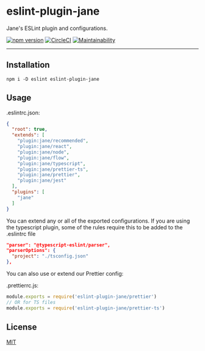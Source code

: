 # eslint-plugin-jane

Jane's ESLint plugin and configurations.

[![npm version](https://img.shields.io/npm/v/eslint-plugin-jane.svg)](https://npm.im/eslint-plugin-jane) [![CircleCI](https://circleci.com/gh/jane/eslint-plugin-jane.svg?style=svg)](https://circleci.com/gh/jane/eslint-plugin-jane) [![Maintainability](https://api.codeclimate.com/v1/badges/33e6dcb7e992c8d799e6/maintainability)](https://codeclimate.com/github/jane/eslint-plugin-jane/maintainability)

--------

## Installation

`npm i -D eslint eslint-plugin-jane`

## Usage

.eslintrc.json:
```json
{
  "root": true,
  "extends": [
    "plugin:jane/recommended",
    "plugin:jane/react",
    "plugin:jane/node",
    "plugin:jane/flow",
    "plugin:jane/typescript",
    "plugin:jane/prettier-ts",
    "plugin:jane/prettier",
    "plugin:jane/jest"
  ],
  "plugins": [
    "jane"
  ]
}
```

You can extend any or all of the exported configurations.
If you are using the typescript plugin, some of the rules require this to be
added to the .eslintrc file
```json
"parser": "@typescript-eslint/parser",
"parserOptions": {
  "project": "./tsconfig.json"
},
```

You can also use or extend our Prettier config:

.prettierrc.js:
```javascript
module.exports = require('eslint-plugin-jane/prettier')
// OR for TS files
module.exports = require('eslint-plugin-jane/prettier-ts')
```

## License

[MIT](./LICENSE.md)
